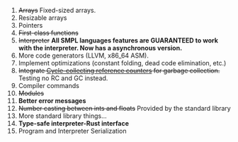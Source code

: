 1. ~~Arrays~~ Fixed-sized arrays.
2. Resizable arrays
3. Pointers
4. ~~First-class functions~~
5. ~~Interpreter~~ **All SMPL languages features are GUARANTEED to work with the interpreter. Now has a asynchronous version.**
6. More code generators (LLVM, x86_64 ASM).
7. Implement optimizations (constant folding, dead code elimination, etc.)
8. ~~Integrate [Cycle-collecting reference counters](https://gitlab.com/Random_Civvy/cc) for garbage collection.~~ Testing no RC and GC instead.
9. Compiler commands
10. ~~Modules~~
11. **Better error messages**
12. ~~Number casting between ints and floats~~ Provided by the standard library
13. More standard library things...
14. **Type-safe interpreter-Rust interface**
15. Program and Interpreter Serialization
